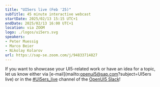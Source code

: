 ```yaml
---
title: "UI5ers live (Feb '25)"
subTitle: 45 minute interactive webcast
startDate: 2025/02/13 15:15 UTC+1
endDate: 2025/02/13 16:00 UTC+1
location: via ZOOM
logo: ./logos/ui5ers.svg
speakers:
- Peter Muessig
- Marco Beier
- Nikolay Kolarov
url: https://sap-se.zoom.com/j/94833714827
---
```



If you want to showcase your UI5-related work or have an idea for a topic, let us know either via [e-mail](mailto:openui5@sap.com?subject=UI5ers live) or in the 
[#UI5ers_live](https://openui5.slack.com/archives/C01CP60AAN7) channel of the [OpenUI5 Slack](https://ui5-slack-invite.cfapps.eu10.hana.ondemand.com/)!
